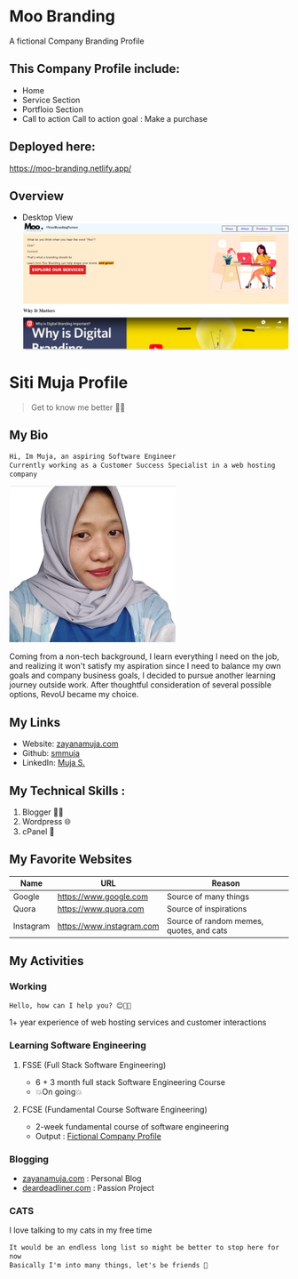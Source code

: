# Moo Branding
<p>A fictional Company Branding Profile</p>

## This Company Profile include:
- Home
- Service Section
- Portfloio Section
- Call to action
Call to action goal : Make a purchase

## Deployed here:
https://moo-branding.netlify.app/

## Overview
- Desktop View
![Desktop](assets/moo-desktop.png)


# Siti Muja Profile
> Get to know me better 👋🌸
## My Bio
```
Hi, Im Muja, an aspiring Software Engineer
Currently working as a Customer Success Specialist in a web hosting company
```
![Muja Photo](assets/img/muja.jpg)

Coming from a non-tech background, I learn everything I need on the job, and realizing it won't satisfy my aspiration since I need to balance my own goals and company business goals, I decided to pursue another learning journey outside work. After thoughtful consideration of several possible options, RevoU became my choice.

## My Links
- Website: [zayanamuja.com](https://www.zayanamuja.com) 
- Github: [smmuja](https://github.com/smmuja)
- LinkedIn: [Muja S.](https://www.linkedin.com/in/smmuja/)

## My Technical Skills :
1. Blogger :woman_mechanic:
2. Wordpress :globe_with_meridians:
3. cPanel :penguin:

## My Favorite Websites
|Name   |URL    |Reason |
|---    |---    |---    |
|Google |https://www.google.com |Source of many things  |
|Quora  |https://www.quora.com  |Source of inspirations   |
|Instagram  |https://www.instagram.com    |Source of random memes, quotes, and cats|
## My Activities
### Working
```
Hello, how can I help you? 😊👩‍💻
```
1+ year experience of web hosting services and customer interactions

### Learning Software Engineering

1. FSSE (Full Stack Software Engineering)

   - 6 + 3 month full stack Software Engineering Course
   - 💥On going💥

2. FCSE (Fundamental Course Software Engineering)
    - 2-week fundamental course of software engineering
    - Output : [Fictional Company Profile](https://revou-fundamental-course.github.io/29-may-23-smmuja/)

### Blogging

- [zayanamuja.com](https://www.zayanamuja.com) : Personal Blog
- [deardeadliner.com](https://www.deardeadliner.com) : Passion Project

### CATS
<!-- ![Cat Photo](assets/cat.jpg) -->

I love talking to my cats in my free time

```
It would be an endless long list so might be better to stop here for now
Basically I'm into many things, let's be friends 🌸
```
